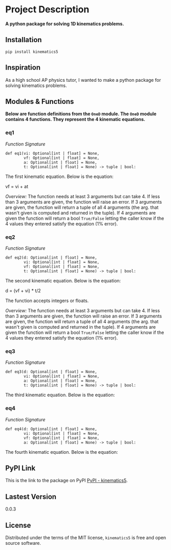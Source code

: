 # Project Description

**A python package for solving 1D kinematics problems.**

## Installation

```
pip install kinematics5
```

## Inspiration

As a high school AP physics tutor, I wanted to make a python package for solving kinematics problems.

## Modules & Functions

**Below are function definitions from the ```OneD``` module. The ```OneD``` module contains 4 functions. They represent the 4 kinematic equations.**

### eq1

*Function Signature*
```
def eq1(vi: Optional[int | float] = None,
        vf: Optional[int | float] = None,
        a: Optional[int | float] = None,
        t: Optional[int | float] = None) -> tuple | bool:
```

The first kinematic equation. Below is the equation:

vf = vi + at

*Overview:*
The function needs at least 3 arguments but can take 4. If less than 3 arguments are given, the function will raise an error. If 3 arguments are given, the function will return a tuple of all 4 arguments (the arg. that wasn't given is computed and returned in the tuple). If 4 arguments are given the function will return a bool ```True/False``` letting the caller know if the 4 values they entered satisfy the equation (1% error).

### eq2

*Function Signature*
```
def eq2(d: Optional[int | float] = None,
        vi: Optional[int | float] = None,
        vf: Optional[int | float] = None,
        t: Optional[int | float] = None) -> tuple | bool:
```

The second kinematic equation. Below is the equation:

d = (vf + vi) * t/2

The function accepts integers or floats.

*Overview:*
The function needs at least 3 arguments but can take 4. If less than 3 arguments are given, the function will raise an error. If 3 arguments are given, the function will return a tuple of all 4 arguments (the arg. that wasn't given is computed and returned in the tuple). If 4 arguments are given the function will return a bool ```True/False``` letting the caller know if the 4 values they entered satisfy the equation (1% error).

### eq3

*Function Signature*
```
def eq3(d: Optional[int | float] = None,
        vi: Optional[int | float] = None,
        a: Optional[int | float] = None,
        t: Optional[int | float] = None) -> tuple | bool:
```

The third kinematic equation. Below is the equation:

### eq4

*Function Signature*
```
def eq4(d: Optional[int | float] = None,
        vi: Optional[int | float] = None,
        vf: Optional[int | float] = None,
        a: Optional[int | float] = None) -> tuple | bool:
```

The fourth kinematic equation. Below is the equation:


## PyPI Link

This is the link to the package on PyPI [PyPI - kinematics5](https://pypi.org/project/kinematics5/).

## Lastest Version

0.0.3

## License

Distributed under the terms of the MIT license, ```kinematics5``` is free and open source software.